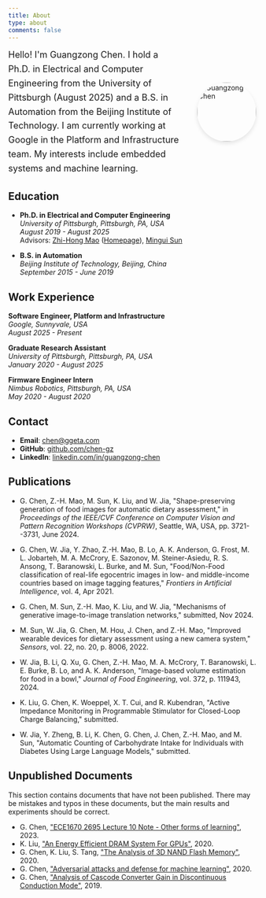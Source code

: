 ```yaml
---
title: About
type: about
comments: false
---
```


<div style="display: flex; align-items: center; gap: 30px; margin-bottom: 20px;">
  <div style="flex: 1;">
  <p style="margin: 0; font-size: 18px; line-height: 1.6;">Hello! I'm Guangzong Chen. I hold a Ph.D. in Electrical and Computer Engineering from the University of Pittsburgh (August 2025) and a B.S. in Automation from the Beijing Institute of Technology. I am currently working at Google in the Platform and Infrastructure team. My interests include embedded systems and machine learning.</p>
  </div>
  <div style="flex: 0 0 120px;">
    <img src="https://avatars.githubusercontent.com/u/18215354?v=4" alt="Guangzong Chen" style="width: 120px; height: 120px; border-radius: 50%; object-fit: cover; box-shadow: 0 4px 8px rgba(0,0,0,0.1);">
  </div>
</div> 

## Education

- **Ph.D. in Electrical and Computer Engineering**  
  *University of Pittsburgh, Pittsburgh, PA, USA*  
  *August 2019 - August 2025*  
  Advisors: [Zhi-Hong Mao](https://www.engineering.pitt.edu/people/faculty/zhi-hong-mao/) ([Homepage](https://sites.pitt.edu/~zhm4/)), [Mingui Sun](https://www.neurosurgery.pitt.edu/people/mingui-sun)

- **B.S. in Automation**  
  *Beijing Institute of Technology, Beijing, China*  
  *September 2015 - June 2019*

## Work Experience

**Software Engineer, Platform and Infrastructure**  
  *Google, Sunnyvale, USA*  
  *August 2025 - Present*

**Graduate Research Assistant**  
  *University of Pittsburgh, Pittsburgh, PA, USA*  
  *January 2020 - August 2025*

**Firmware Engineer Intern**  
  *Nimbus Robotics, Pittsburgh, PA, USA*  
  *May 2020 - August 2020*

## Contact

- **Email**: [chen@ggeta.com](mailto:chen@ggeta.com)
- **GitHub**: [github.com/chen-gz](https://github.com/chen-gz)
- **LinkedIn**: [linkedin.com/in/guangzong-chen](https://linkedin.com/in/guangzong-chen)

## Publications

- G. Chen, Z.-H. Mao, M. Sun, K. Liu, and W. Jia, "Shape-preserving generation of food images for automatic dietary assessment," in *Proceedings of the IEEE/CVF Conference on Computer Vision and Pattern Recognition Workshops (CVPRW)*, Seattle, WA, USA, pp. 3721--3731, June 2024.

- G. Chen, W. Jia, Y. Zhao, Z.-H. Mao, B. Lo, A. K. Anderson, G. Frost, M. L. Jobarteh, M. A. McCrory, E. Sazonov, M. Steiner-Asiedu, R. S. Ansong, T. Baranowski, L. Burke, and M. Sun, "Food/Non-Food classification of real-life egocentric images in low- and middle-income countries based on image tagging features," *Frontiers in Artificial Intelligence*, vol. 4, Apr 2021.

- G. Chen, M. Sun, Z.-H. Mao, K. Liu, and W. Jia, "Mechanisms of generative image-to-image translation networks," submitted, Nov 2024.

- M. Sun, W. Jia, G. Chen, M. Hou, J. Chen, and Z.-H. Mao, "Improved wearable devices for dietary assessment using a new camera system," *Sensors*, vol. 22, no. 20, p. 8006, 2022.

- W. Jia, B. Li, Q. Xu, G. Chen, Z.-H. Mao, M. A. McCrory, T. Baranowski, L. E. Burke, B. Lo, and A. K. Anderson, "Image-based volume estimation for food in a bowl," *Journal of Food Engineering*, vol. 372, p. 111943, 2024.

- K. Liu, G. Chen, K. Woeppel, X. T. Cui, and R. Kubendran, "Active Impedance Monitoring in Programmable Stimulator for Closed-Loop Charge Balancing," submitted.

- W. Jia, Y. Zheng, B. Li, K. Chen, G. Chen, J. Chen, Z.-H. Mao, and M. Sun, "Automatic Counting of Carbohydrate Intake for Individuals with Diabetes Using Large Language Models," submitted.

## Unpublished Documents

This section contains documents that have not been published. There may be mistakes and typos in these documents, but the main results and experiments should be correct.

- G. Chen, ["ECE1670 2695 Lecture 10 Note - Other forms of learning"](/papers/Class%20ECE1670%202695%20Lecture%2010%20Note%20-%20Other%20forms%20of%20learning%20-%202023.pdf), 2023.
- K. Liu, ["An Energy Efficient DRAM System For GPUs"](/papers/Class%20An%20Energy%20Efficient%20DRAM%20System%20For%20GPUs%20-%20Kangni%20-%202020.pdf), 2020.
- G. Chen, K. Liu, S. Tang, ["The Analysis of 3D NAND Flash Memory"](/papers/Class%20ECE2263%20finial%20-%20The%20Analysis%20of%203D%20NAND%20Flash%20Memory%20-%202020.pdf), 2020.
- G. Chen, ["Adversarial attacks and defense for machine learning"](/papers/Class%20Information%20Security%20Final%20Report%20-%20Adversarial%20attacks%20and%20defense%20for%20machine%20learning%20-%202020.pdf), 2020.
- G. Chen, ["Analysis of Cascode Converter Gain in Discontinuous Conduction Mode"](/papers/Paper%20-%20Analysis%20of%20Cascode%20Converter%20gain%20in%20Discontinuous%20Conduction%20Mode%20-%202019.pdf), 2019.
